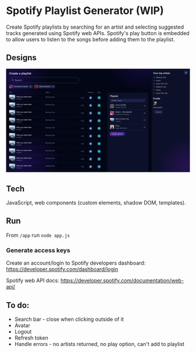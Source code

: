 # Spotify Playlist Generator (WIP)
Create Spotify playlists by searching for an artist and selecting suggested tracks generated using Spotify web APIs. Spotify's play button is embedded to allow users to listen to the songs before adding them to the playlist.

## Designs
![design 1](dist/images/readme-design-main-v8.jpg)

## Tech
JavaScript, web components (custom elements, shadow DOM, templates).

## Run
From `/app` run `node app.js`

### Generate access keys
Create an account/login to Spotify developers dashboard: https://developer.spotify.com/dashboard/login

Spotify web API docs: https://developer.spotify.com/documentation/web-api/

## To do:
* Search bar - close when clicking outside of it
* Avatar
* Logout
* Refresh token
* Handle errors - no artists returned, no play option, can't add to playlist
